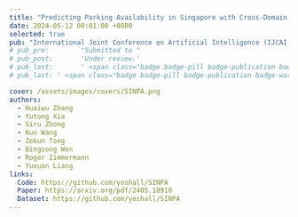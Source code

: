 ```yaml
---
title: "Predicting Parking Availability in Singapore with Cross-Domain Data: A New Dataset and A Data-Driven Approach"
date: 2024-05-12 00:01:00 +0800
selected: true
pub: "International Joint Conference on Artificial Intelligence (IJCAI 2024), Jeju Island, South Korea"
# pub_pre:        "Submitted to "
# pub_post:       'Under review.'
# pub_last:       ' <span class="badge badge-pill badge-publication badge-success">Spotlight</span>'
# pub_last: ' <span class="badge badge-pill badge-publication badge-warning">Poster</span>'

cover: /assets/images/covers/SINPA.png
authors:
  - Huaiwu Zhang
  - Yutong Xia
  - Siru Zhong
  - Kun Wang
  - Zekun Tong
  - Qingsong Wen
  - Roger Zimmermann
  - Yuxuan Liang
links:
  Code: https://github.com/yoshall/SINPA
  Paper: https://arxiv.org/pdf/2405.18910
  Dataset: https://github.com/yoshall/SINPA
---
```

